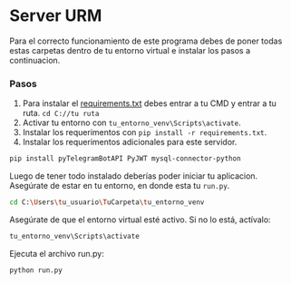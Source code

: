 # Server URM

Para el correcto funcionamiento de este programa debes de poner todas estas carpetas dentro de tu entorno virtual e instalar los pasos a continuacion.

### Pasos

1. Para instalar el [requirements.txt](https://github.com/ReynerRojasG/serverURM/blob/main/requirements.txt) debes entrar a tu CMD y entrar a tu ruta.
```cd C://tu ruta```
2. Activar tu entorno con ```tu_entorno_venv\Scripts\activate```.
3. Instalar los requerimentos con ```pip install -r requirements.txt```.
4. Instalar los requerimentos adicionales para este servidor.
```bash
pip install pyTelegramBotAPI PyJWT mysql-connector-python
```
Luego de tener todo instalado deberías poder iniciar tu aplicacion. Asegúrate de estar en tu entorno, en donde esta tu ```run.py```.
```bash
cd C:\Users\tu_usuario\TuCarpeta\tu_entorno_venv
```
Asegúrate de que el entorno virtual esté activo. Si no lo está, actívalo:
```bash
tu_entorno_venv\Scripts\activate
```
Ejecuta el archivo run.py:
```bash
python run.py
```



